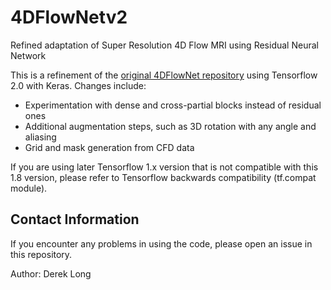 # 4DFlowNetv2
Refined adaptation of Super Resolution 4D Flow MRI using Residual Neural Network

This is a refinement of the [original 4DFlowNet repository](https://github.com/EdwardFerdian/4DFlowNet) using Tensorflow 2.0 with Keras. Changes include:
* Experimentation with dense and cross-partial blocks instead of residual ones
* Additional augmentation steps, such as 3D rotation with any angle and aliasing
* Grid and mask generation from CFD data 

If you are using later Tensorflow 1.x version that is not compatible with this 1.8 version, please refer to Tensorflow backwards compatibility (tf.compat module). 

## Contact Information

If you encounter any problems in using the code, please open an issue in this repository.

Author: Derek Long
